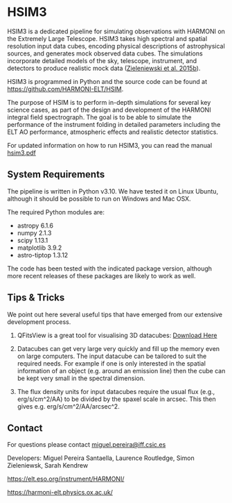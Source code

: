 # HSIM3

HSIM3 is a dedicated pipeline for simulating observations with HARMONI on the Extremely Large Telescope. HSIM3 takes high spectral and spatial resolution input data cubes, encoding physical descriptions of astrophysical sources, and generates mock observed data cubes. The simulations incorporate detailed models of the sky, telescope, instrument, and detectors to produce realistic mock data ([Zieleniewski et al. 2015b](https://doi.org/10.1093/mnras/stv1860)).

HSIM3 is programmed in Python and the source code can be found at https://github.com/HARMONI-ELT/HSIM.

The purpose of HSIM is to perform in-depth simulations for several key science cases, as part of the design and development of the HARMONI integral field spectrograph. The goal is to be able to simulate the performance of the instrument folding in detailed parameters including the ELT AO performance, atmospheric effects and realistic detector statistics.

For updated information on how to run HSIM3, you can read the manual [hsim3.pdf](https://github.com/HARMONI-ELT/HSIM/blob/master/hsim/manual/hsim3.pdf)


## System Requirements
The pipeline is written in Python v3.10. We have tested it on Linux Ubuntu, although it should be possible to run on Windows and Mac OSX.

The required Python modules are:
- astropy 6.1.6
- numpy 2.1.3
- scipy 1.13.1
- matplotlib 3.9.2
- astro-tiptop 1.3.12

The code has been tested with the indicated package version, although more recent releases of these packages are likely to work as well.

## Tips & Tricks ##
We point out here several useful tips that have emerged from our extensive development process.

1. QFitsView is a great tool for visualising 3D datacubes: [Download Here](http://www.mpe.mpg.de/~ott/QFitsView/)

2. Datacubes can get very large very quickly and fill up the memory even on large computers. The input datacube can be tailored to suit the required needs. For example if one is only interested in the spatial information of an object (e.g. around an emission line) then the cube can be kept very small in the spectral dimension.

3. The flux density units for input datacubes require the usual flux (e.g., erg/s/cm^2/AA) to be divided by the spaxel scale in arcsec. This then gives e.g. erg/s/cm^2/AA/arcsec^2.


## Contact ##

For questions please contact miguel.pereira@iff.csic.es

Developers: Miguel Pereira Santaella, Laurence Routledge, Simon Zieleniewsk, Sarah Kendrew

https://elt.eso.org/instrument/HARMONI/

https://harmoni-elt.physics.ox.ac.uk/
